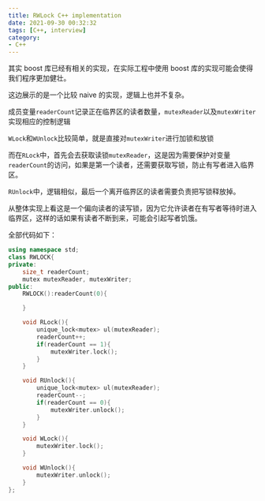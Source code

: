 ```yaml
---
title: RWLock C++ implementation
date: 2021-09-30 00:32:32
tags: [C++, interview]
category:
- C++
---
```


其实 boost 库已经有相关的实现，在实际工程中使用 boost 库的实现可能会使得我们程序更加健壮。

这边展示的是一个比较 naive 的实现，逻辑上也并不复杂。

成员变量`readerCount`记录正在临界区的读者数量，`mutexReader`以及`mutexWriter`实现相应的控制逻辑

`WLock`和`WUnlock`比较简单，就是直接对`mutexWriter`进行加锁和放锁

而在`RLock`中，首先会去获取读锁`mutexReader`，这是因为需要保护对变量`readerCount`的访问，如果是第一个读者，还需要获取写锁，防止有写者进入临界区。

`RUnlock`中，逻辑相似，最后一个离开临界区的读者需要负责把写锁释放掉。

从整体实现上看这是一个偏向读者的读写锁，因为它允许读者在有写者等待时进入临界区，这样的话如果有读者不断到来，可能会引起写者饥饿。

全部代码如下：

```c++
using namespace std;
class RWLOCK{
private:
    size_t readerCount;
    mutex mutexReader, mutexWriter;
public:
    RWLOCK():readerCount(0){

    }

    void RLock(){
        unique_lock<mutex> ul(mutexReader);
        readerCount++;
        if(readerCount == 1){
            mutexWriter.lock();
        }
    }

    void RUnlock(){
        unique_lock<mutex> ul(mutexReader);
        readerCount--;
        if(readerCount == 0){
            mutexWriter.unlock();
        }
    }

    void WLock(){
        mutexWriter.lock();
    }

    void WUnlock(){
        mutexWriter.unlock();
    }
};
```

